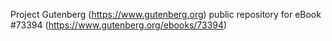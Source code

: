 Project Gutenberg (https://www.gutenberg.org) public repository for eBook #73394 (https://www.gutenberg.org/ebooks/73394)
